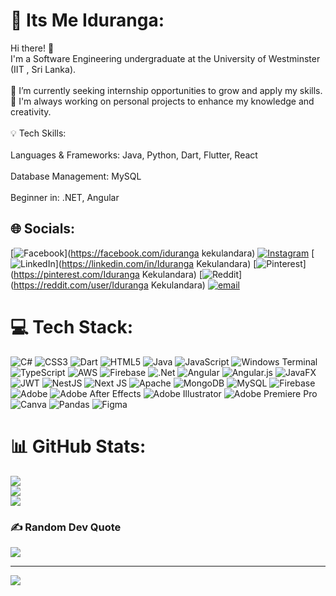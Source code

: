 # 💫 Its Me Iduranga:
Hi there! 👋<br>I'm a Software Engineering undergraduate at the University of Westminster (IIT , Sri Lanka).<br><br>🔭 I’m currently seeking internship opportunities to grow and apply my skills.<br>🌱 I'm always working on personal projects to enhance my knowledge and creativity.<br><br>💡 Tech Skills:<br><br>Languages & Frameworks: Java, Python, Dart, Flutter, React<br><br>Database Management: MySQL<br><br>Beginner in: .NET, Angular


## 🌐 Socials:
[![Facebook](https://img.shields.io/badge/Facebook-%231877F2.svg?logo=Facebook&logoColor=white)](https://facebook.com/iduranga kekulandara) [![Instagram](https://img.shields.io/badge/Instagram-%23E4405F.svg?logo=Instagram&logoColor=white)](https://instagram.com/iduranga___) [![LinkedIn](https://img.shields.io/badge/LinkedIn-%230077B5.svg?logo=linkedin&logoColor=white)](https://linkedin.com/in/Iduranga Kekulandara) [![Pinterest](https://img.shields.io/badge/Pinterest-%23E60023.svg?logo=Pinterest&logoColor=white)](https://pinterest.com/Iduranga Kekulandara) [![Reddit](https://img.shields.io/badge/Reddit-%23FF4500.svg?logo=Reddit&logoColor=white)](https://reddit.com/user/Iduranga Kekulandara) [![email](https://img.shields.io/badge/Email-D14836?logo=gmail&logoColor=white)](mailto:idurangakekulandara78@gmail.com) 

# 💻 Tech Stack:
![C#](https://img.shields.io/badge/c%23-%23239120.svg?style=for-the-badge&logo=csharp&logoColor=white) ![CSS3](https://img.shields.io/badge/css3-%231572B6.svg?style=for-the-badge&logo=css3&logoColor=white) ![Dart](https://img.shields.io/badge/dart-%230175C2.svg?style=for-the-badge&logo=dart&logoColor=white) ![HTML5](https://img.shields.io/badge/html5-%23E34F26.svg?style=for-the-badge&logo=html5&logoColor=white) ![Java](https://img.shields.io/badge/java-%23ED8B00.svg?style=for-the-badge&logo=openjdk&logoColor=white) ![JavaScript](https://img.shields.io/badge/javascript-%23323330.svg?style=for-the-badge&logo=javascript&logoColor=%23F7DF1E) ![Windows Terminal](https://img.shields.io/badge/Windows%20Terminal-%234D4D4D.svg?style=for-the-badge&logo=windows-terminal&logoColor=white) ![TypeScript](https://img.shields.io/badge/typescript-%23007ACC.svg?style=for-the-badge&logo=typescript&logoColor=white) ![AWS](https://img.shields.io/badge/AWS-%23FF9900.svg?style=for-the-badge&logo=amazon-aws&logoColor=white) ![Firebase](https://img.shields.io/badge/firebase-%23039BE5.svg?style=for-the-badge&logo=firebase) ![.Net](https://img.shields.io/badge/.NET-5C2D91?style=for-the-badge&logo=.net&logoColor=white) ![Angular](https://img.shields.io/badge/angular-%23DD0031.svg?style=for-the-badge&logo=angular&logoColor=white) ![Angular.js](https://img.shields.io/badge/angular.js-%23E23237.svg?style=for-the-badge&logo=angularjs&logoColor=white) ![JavaFX](https://img.shields.io/badge/javafx-%23FF0000.svg?style=for-the-badge&logo=javafx&logoColor=white) ![JWT](https://img.shields.io/badge/JWT-black?style=for-the-badge&logo=JSON%20web%20tokens) ![NestJS](https://img.shields.io/badge/nestjs-%23E0234E.svg?style=for-the-badge&logo=nestjs&logoColor=white) ![Next JS](https://img.shields.io/badge/Next-black?style=for-the-badge&logo=next.js&logoColor=white) ![Apache](https://img.shields.io/badge/apache-%23D42029.svg?style=for-the-badge&logo=apache&logoColor=white) ![MongoDB](https://img.shields.io/badge/MongoDB-%234ea94b.svg?style=for-the-badge&logo=mongodb&logoColor=white) ![MySQL](https://img.shields.io/badge/mysql-4479A1.svg?style=for-the-badge&logo=mysql&logoColor=white) ![Firebase](https://img.shields.io/badge/firebase-a08021?style=for-the-badge&logo=firebase&logoColor=ffcd34) ![Adobe](https://img.shields.io/badge/adobe-%23FF0000.svg?style=for-the-badge&logo=adobe&logoColor=white) ![Adobe After Effects](https://img.shields.io/badge/Adobe%20After%20Effects-9999FF.svg?style=for-the-badge&logo=Adobe%20After%20Effects&logoColor=white) ![Adobe Illustrator](https://img.shields.io/badge/adobe%20illustrator-%23FF9A00.svg?style=for-the-badge&logo=adobe%20illustrator&logoColor=white) ![Adobe Premiere Pro](https://img.shields.io/badge/Adobe%20Premiere%20Pro-9999FF.svg?style=for-the-badge&logo=Adobe%20Premiere%20Pro&logoColor=white) ![Canva](https://img.shields.io/badge/Canva-%2300C4CC.svg?style=for-the-badge&logo=Canva&logoColor=white) ![Pandas](https://img.shields.io/badge/pandas-%23150458.svg?style=for-the-badge&logo=pandas&logoColor=white) ![Figma](https://img.shields.io/badge/figma-%23F24E1E.svg?style=for-the-badge&logo=figma&logoColor=white)
# 📊 GitHub Stats:
![](https://github-readme-stats.vercel.app/api?username=Iduranga-Uwanpriya&theme=dark&hide_border=false&include_all_commits=false&count_private=false)<br/>
![](https://nirzak-streak-stats.vercel.app/?user=Iduranga-Uwanpriya&theme=dark&hide_border=false)<br/>
![](https://github-readme-stats.vercel.app/api/top-langs/?username=Iduranga-Uwanpriya&theme=dark&hide_border=false&include_all_commits=false&count_private=false&layout=compact)

### ✍️ Random Dev Quote
![](https://quotes-github-readme.vercel.app/api?type=horizontal&theme=radical)

---
[![](https://visitcount.itsvg.in/api?id=Iduranga-Uwanpriya&icon=0&color=0)](https://visitcount.itsvg.in)

<!-- Proudly created with GPRM ( https://gprm.itsvg.in ) -->
